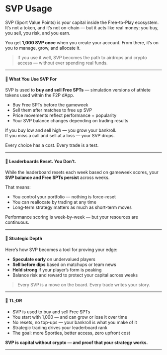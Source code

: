 # SVP Usage

SVP (Sport Value Points) is your capital inside the Free-to-Play ecosystem. It’s not a token, and it’s not on-chain — but it acts like real money: you buy, you sell, you risk, and you earn.

You get **1,000 SVP once** when you create your account. From there, it’s on you to manage, grow, and allocate it.

> If you use it well, SVP becomes the path to airdrops and crypto access — without ever spending real funds.

***

#### 🎯 What You Use SVP For

SVP is used to **buy and sell Free SPTs** — simulation versions of athlete tokens used within the F2P dApp.

* Buy Free SPTs before the gameweek
* Sell them after matches to free up SVP
* Price movements reflect performance + popularity
* Your SVP balance changes depending on trading results

If you buy low and sell high — you grow your bankroll.\
If you miss a call and sell at a loss — your SVP drops.

Every choice has a cost. Every trade is a test.

***

#### 🔁 Leaderboards Reset. You Don’t.

While the leaderboard resets each week based on gameweek scores, your **SVP balance and Free SPTs persist** across weeks.

That means:

* You control your portfolio — nothing is force-reset
* You can reallocate by trading at any time
* Long-term strategy matters as much as short-term moves

Performance scoring is week-by-week — but your resources are continuous.

***

#### 🧠 Strategic Depth

Here’s how SVP becomes a tool for proving your edge:

* **Speculate early** on undervalued players
* **Sell before dips** based on matchups or team news
* **Hold strong** if your player’s form is peaking
* Balance risk and reward to protect your capital across weeks

> Every SVP is a move on the board. Every trade writes your story.

***

#### 🏁 TL;DR

* SVP is used to buy and sell Free SPTs
* You start with 1,000 — and can grow or lose it over time
* No resets, no top-ups — your bankroll is what you make of it
* Strategic trading drives your leaderboard rank
* The goal: more Sporties, better access, zero upfront cost

**SVP is capital without crypto — and proof that your strategy works.**

***

###
